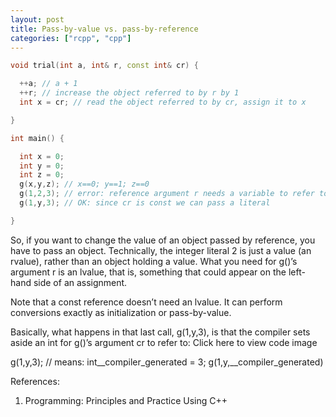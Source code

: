 ```yaml
---
layout: post
title: Pass-by-value vs. pass-by-reference
categories: ["rcpp", "cpp"]
---
```


``` c++
void trial(int a, int& r, const int& cr) {

  ++a; // a + 1
  ++r; // increase the object referred to by r by 1
  int x = cr; // read the object referred to by cr, assign it to x

}

int main() {

  int x = 0;
  int y = 0;
  int z = 0;
  g(x,y,z); // x==0; y==1; z==0
  g(1,2,3); // error: reference argument r needs a variable to refer to
  g(1,y,3); // OK: since cr is const we can pass a literal

}
```

So, if you want to change the value of an object passed by reference, you have to pass an object. 
Technically, the integer literal 2 is just a value (an rvalue), rather than an object holding a value. What you need for g()’s argument r is an lvalue, that is, something that could appear on the left-hand side of an assignment.

Note that a const reference doesn’t need an lvalue. It can perform conversions exactly as initialization or pass-by-value.

Basically, what happens in that last call, g(1,y,3), is that the compiler sets aside an int for g()’s argument cr to refer to:
Click here to view code image

g(1,y,3); // means: int__compiler_generated = 3; g(1,y,__compiler_generated)

References:
1. Programming: Principles and Practice Using C++
